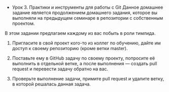* Урок 3. Практики и инструменты для работы с Git 
Данное домашнее задание является продолжением домашнего задания, которое вы выполняли на предыдущем семинаре в репозитории с собственным проектом.

В этом задании предлагаем каждому из вас побыть в роли тимлида.

1. Пригласите в свой проект кого-то из коллег по обучению, дайте им доступ к своему репозиторию (кроме ветки master).

2. Поставьте ему в GitHub задачу по своему проекту, попросите её выполнить в отдельной ветке, а после выполнения — создать pull request и перевести задачу обратно на вас.

3. Проверьте выполнение задачи, примите pull request и удалите ветку, в которой решалась данная задача.